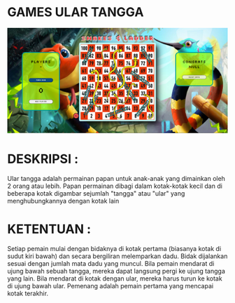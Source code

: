# GAMES ULAR TANGGA

![Alt text](asset/image.png)


# DESKRIPSI :

Ular tangga adalah permainan papan untuk anak-anak yang dimainkan oleh 2 orang atau lebih.
Papan permainan dibagi dalam kotak-kotak kecil dan di beberapa kotak digambar sejumlah "tangga" atau "ular" yang menghubungkannya dengan kotak lain


# KETENTUAN :

Setiap pemain mulai dengan bidaknya di kotak pertama (biasanya kotak di sudut kiri bawah) dan secara bergiliran melemparkan dadu. Bidak dijalankan sesuai dengan jumlah mata dadu yang muncul. Bila pemain mendarat di ujung bawah sebuah tangga, mereka dapat langsung pergi ke ujung tangga yang lain. Bila mendarat di kotak dengan ular, mereka harus turun ke kotak di ujung bawah ular. Pemenang adalah pemain pertama yang mencapai kotak terakhir.
